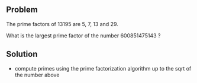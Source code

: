 Problem
-------
The prime factors of 13195 are 5, 7, 13 and 29.

What is the largest prime factor of the number 600851475143 ?

Solution
--------

- compute primes using the prime factorization algorithm up to the sqrt of the number above
